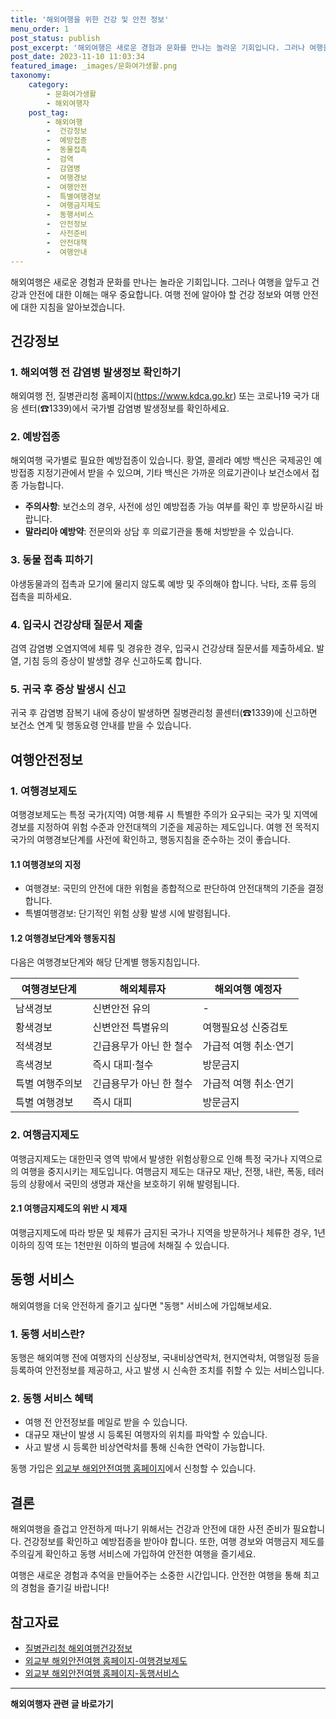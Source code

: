 ```yaml
---
title: '해외여행을 위한 건강 및 안전 정보'
menu_order: 1
post_status: publish
post_excerpt: '해외여행은 새로운 경험과 문화를 만나는 놀라운 기회입니다. 그러나 여행을 앞두고 건강과 안전에 대한 이해는 매우 중요합니다. 여행 전에 알아야 할 건강 정보와 여행 안전에 대한 지침을 알아보겠습니다.'
post_date: 2023-11-10 11:03:34
featured_image: _images/문화여가생활.png
taxonomy:
    category:
        - 문화여가생활
        - 해외여행자
    post_tag:
        - 해외여행
        -  건강정보
        -  예방접종
        -  동물접촉
        -  검역
        -  감염병
        -  여행경보
        -  여행안전
        -  특별여행경보
        -  여행금지제도
        -  동행서비스
        -  안전정보
        -  사전준비
        -  안전대책
        -  여행안내
---
```




해외여행은 새로운 경험과 문화를 만나는 놀라운 기회입니다. 그러나 여행을 앞두고 건강과 안전에 대한 이해는 매우 중요합니다. 여행 전에 알아야 할 건강 정보와 여행 안전에 대한 지침을 알아보겠습니다.

## 건강정보

### 1. 해외여행 전 감염병 발생정보 확인하기

해외여행 전, 질병관리청 홈페이지(https://www.kdca.go.kr) 또는 코로나19 국가 대응 센터(☎1339)에서 국가별 감염병 발생정보를 확인하세요. 

### 2. 예방접종

해외여행 국가별로 필요한 예방접종이 있습니다. 황열, 콜레라 예방 백신은 국제공인 예방접종 지정기관에서 받을 수 있으며, 기타 백신은 가까운 의료기관이나 보건소에서 접종 가능합니다.

- **주의사항**: 보건소의 경우, 사전에 성인 예방접종 가능 여부를 확인 후 방문하시길 바랍니다.
- **말라리아 예방약**: 전문의와 상담 후 의료기관을 통해 처방받을 수 있습니다.

### 3. 동물 접촉 피하기

야생동물과의 접촉과 모기에 물리지 않도록 예방 및 주의해야 합니다. 낙타, 조류 등의 접촉을 피하세요.

### 4. 입국시 건강상태 질문서 제출

검역 감염병 오염지역에 체류 및 경유한 경우, 입국시 건강상태 질문서를 제출하세요. 발열, 기침 등의 증상이 발생할 경우 신고하도록 합니다.

### 5. 귀국 후 증상 발생시 신고

귀국 후 감염병 잠복기 내에 증상이 발생하면 질병관리청 콜센터(☎1339)에 신고하면 보건소 연계 및 행동요령 안내를 받을 수 있습니다.

## 여행안전정보

### 1. 여행경보제도

여행경보제도는 특정 국가(지역) 여행·체류 시 특별한 주의가 요구되는 국가 및 지역에 경보를 지정하여 위험 수준과 안전대책의 기준을 제공하는 제도입니다. 여행 전 목적지 국가의 여행경보단계를 사전에 확인하고, 행동지침을 준수하는 것이 좋습니다.


#### 1.1 여행경보의 지정

- 여행경보: 국민의 안전에 대한 위험을 종합적으로 판단하여 안전대책의 기준을 결정합니다.
- 특별여행경보: 단기적인 위험 상황 발생 시에 발령됩니다.

#### 1.2 여행경보단계와 행동지침

다음은 여행경보단계와 해당 단계별 행동지침입니다.

| 여행경보단계 | 해외체류자                  | 해외여행 예정자                     |
| ------------ | -------------------------- | ----------------------------------- |
| 남색경보     | 신변안전 유의              | -                                   |
| 황색경보     | 신변안전 특별유의          | 여행필요성 신중검토                |
| 적색경보     | 긴급용무가 아닌 한 철수   | 가급적 여행 취소·연기               |
| 흑색경보     | 즉시 대피·철수            | 방문금지                            |
| 특별 여행주의보 | 긴급용무가 아닌 한 철수   | 가급적 여행 취소·연기               |
| 특별 여행경보 | 즉시 대피                | 방문금지                            |

### 2. 여행금지제도

여행금지제도는 대한민국 영역 밖에서 발생한 위험상황으로 인해 특정 국가나 지역으로의 여행을 중지시키는 제도입니다. 여행금지 제도는 대규모 재난, 전쟁, 내란, 폭동, 테러 등의 상황에서 국민의 생명과 재산을 보호하기 위해 발령됩니다.

#### 2.1 여행금지제도의 위반 시 제재

여행금지제도에 따라 방문 및 체류가 금지된 국가나 지역을 방문하거나 체류한 경우, 1년 이하의 징역 또는 1천만원 이하의 벌금에 처해질 수 있습니다.


## 동행 서비스

해외여행을 더욱 안전하게 즐기고 싶다면 "동행" 서비스에 가입해보세요.

### 1. 동행 서비스란?

동행은 해외여행 전에 여행자의 신상정보, 국내비상연락처, 현지연락처, 여행일정 등을 등록하여 안전정보를 제공하고, 사고 발생 시 신속한 조치를 취할 수 있는 서비스입니다.

### 2. 동행 서비스 혜택

- 여행 전 안전정보를 메일로 받을 수 있습니다.
- 대규모 재난이 발생 시 등록된 여행자의 위치를 파악할 수 있습니다.
- 사고 발생 시 등록한 비상연락처를 통해 신속한 연락이 가능합니다.

동행 가입은 [외교부 해외안전여행 홈페이지](https://example.com/travel-safe)에서 신청할 수 있습니다.

## 결론

해외여행을 즐겁고 안전하게 떠나기 위해서는 건강과 안전에 대한 사전 준비가 필요합니다. 건강정보를 확인하고 예방접종을 받아야 합니다. 또한, 여행 경보와 여행금지 제도를 주의깊게 확인하고 동행 서비스에 가입하여 안전한 여행을 즐기세요.

여행은 새로운 경험과 추억을 만들어주는 소중한 시간입니다. 안전한 여행을 통해 최고의 경험을 즐기길 바랍니다!

## 참고자료

- [질병관리청 해외여행건강정보](https://www.kdca.go.kr)
- [외교부 해외안전여행 홈페이지-여행경보제도](https://example.com/travel-alert-system)
- [외교부 해외안전여행 홈페이지-동행서비스](https://example.com/travel-safe)


<!-- wp:separator -->
<hr class="wp-block-separator has-alpha-channel-opacity"/>
<!-- /wp:separator -->

<!-- wp:group {"backgroundColor":"base","layout":{"type":"constrained"}} -->
<div class="wp-block-group has-base-background-color has-background"><!-- wp:paragraph {"align":"center","fontSize":"medium"} -->
<p class="has-text-align-center has-large-font-size"><strong>해외여행자 관련 글 바로가기</strong></p>
<!-- /wp:paragraph -->


<!-- wp:latest-posts
{"categories":[{"id":14870,"count":19,"description":"","link":"https://uknowlaw.com/category/%ed%95%b4%ec%99%b8%ec%97%ac%ed%96%89%ec%9e%90/","name":"해외여행자","slug":"해외여행자","taxonomy":"category","parent":0,"meta":[],"_links":{"self":[{"href":"https://uknowlaw.com/wp-json/wp/v2/categories/14870"}],"collection":[{"href":"https://uknowlaw.com/wp-json/wp/v2/categories"}],"about":[{"href":"https://uknowlaw.com/wp-json/wp/v2/taxonomies/category"}],"wp:post_type":[{"href":"https://uknowlaw.com/wp-json/wp/v2/posts?categories=14870"}],"curies":[{"name":"wp","href":"https://api.w.org/{rel}","templated":true}]}}],"postsToShow":100,"excerptLength":28,"postLayout":"grid","columns":2,"featuredImageAlign":"left","featuredImageSizeSlug":"large","fontSize":"small"} /--></div>
<!-- /wp:group -->